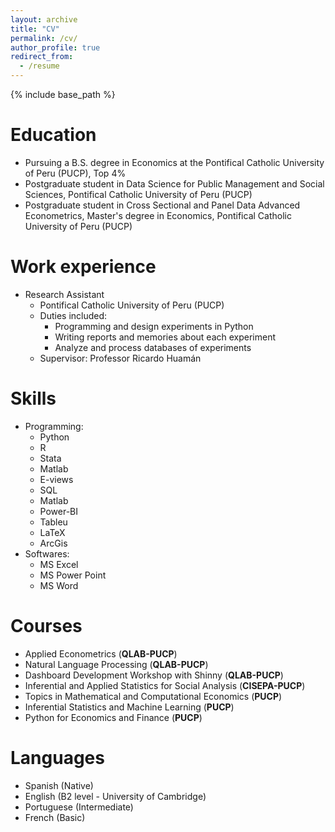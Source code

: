 ```yaml
---
layout: archive
title: "CV"
permalink: /cv/
author_profile: true
redirect_from:
  - /resume
---
```


{% include base_path %}

Education
======

* Pursuing a B.S. degree in Economics at the Pontifical Catholic University of Peru (PUCP), Top 4%
* Postgraduate student in Data Science for Public Management and Social Sciences, Pontifical Catholic University of Peru (PUCP)
* Postgraduate student in Cross Sectional and Panel Data Advanced Econometrics, Master's degree in Economics, Pontifical Catholic University of Peru (PUCP)

Work experience
======
* Research Assistant
  * Pontifical Catholic University of Peru (PUCP)
  * Duties included:      
    * Programming and design experiments in Python
    * Writing reports and memories about each experiment
    * Analyze and process databases of experiments
  * Supervisor: Professor Ricardo Huamán

Skills
======
* Programming:
  * Python
  * R
  * Stata
  * Matlab
  * E-views
  * SQL
  * Matlab
  * Power-BI
  * Tableu
  * LaTeX
  * ArcGis
* Softwares:
  * MS Excel 
  * MS Power Point
  * MS Word


Courses
======
* Applied Econometrics (**QLAB-PUCP**)
* Natural Language Processing (**QLAB-PUCP**)
* Dashboard Development Workshop with Shinny (**QLAB-PUCP**)
* Inferential and Applied Statistics for Social Analysis (**CISEPA-PUCP**)
* Topics in Mathematical and Computational Economics (**PUCP**)
* Inferential Statistics and Machine Learning (**PUCP**)
* Python for Economics and Finance (**PUCP**)

Languages
======
* Spanish (Native)
* English (B2 level - University of Cambridge)
* Portuguese (Intermediate)
* French (Basic)
